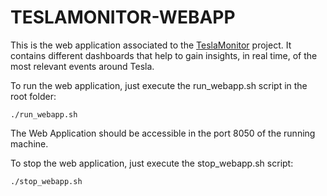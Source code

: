 # TESLAMONITOR-WEBAPP

This is the web application associated to the [TeslaMonitor](https://github.com/MiguelPeralvo/teslamonitor) project. It contains different dashboards that help to gain insights, in real time, of the most relevant events around Tesla. 

To run the web application, just execute the run_webapp.sh script in the root folder:

```
./run_webapp.sh

```

The Web Application should be accessible in the port 8050 of the running machine.


To stop the web application, just execute the stop_webapp.sh script:

```
./stop_webapp.sh
```